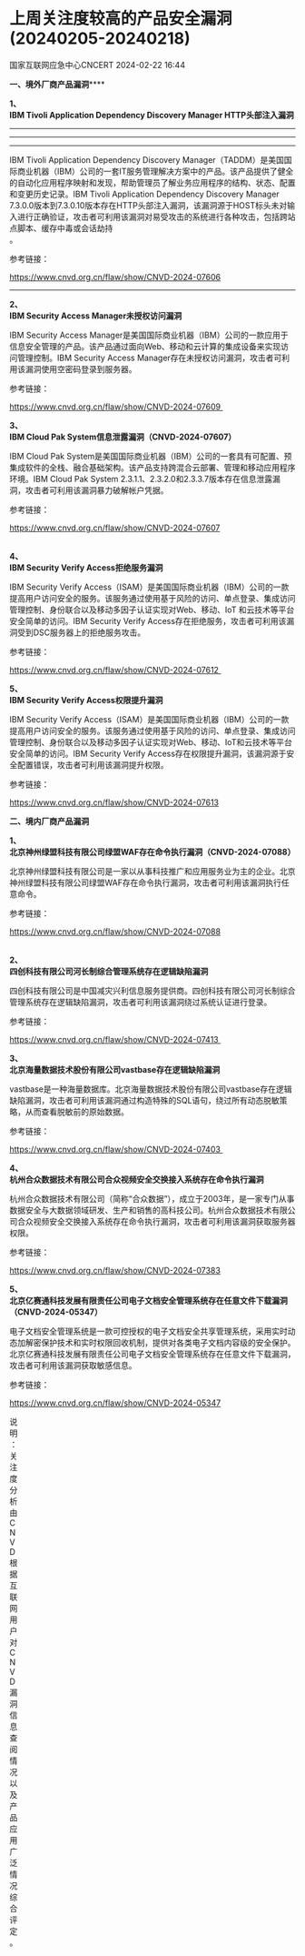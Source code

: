 #  上周关注度较高的产品安全漏洞(20240205-20240218)   
 国家互联网应急中心CNCERT   2024-02-22 16:44  
  
**一、境外厂商产品漏洞******  
  
**1、**  
**IBM Tivoli Application Dependency Discovery
Manager HTTP头部注入漏洞**  
****  
****  
****  
  
  
  
IBM Tivoli Application Dependency Discovery Manager（TADDM）是美国国际商业机器（IBM）公司的一套IT服务管理解决方案中的产品。该产品提供了健全的自动化应用程序映射和发现，帮助管理员了解业务应用程序的结构、状态、配置和变更历史记录。IBM Tivoli Application
Dependency Discovery Manager 7.3.0.0版本到7.3.0.10版本存在HTTP头部注入漏洞，该漏洞源于HOST标头未对输入进行正确验证，攻击者可利用该漏洞对易受攻击的系统进行各种攻击，包括跨站点脚本、缓存中毒或会话劫持  
。  
  
参考链接：  
  
https://www.cnvd.org.cn/flaw/show/CNVD-2024-07606  
****  
  
**2、**  
**IBM Security Access Manager未授权访问漏洞**  
  
  
IBM Security Access Manager是美国国际商业机器（IBM）公司的一款应用于信息安全管理的产品。该产品通过面向Web、移动和云计算的集成设备来实现访问管理控制。IBM Security Access Manager存在未授权访问漏洞，攻击者可利用该漏洞使用空密码登录到服务器。  
  
参考链接：  
  
https://www.cnvd.org.cn/flaw/show/CNVD-2024-07609   
  
**3、**  
**IBM Cloud Pak System信息泄露漏洞（CNVD-2024-07607）**  
  
  
IBM Cloud Pak System是美国国际商业机器（IBM）公司的一套具有可配置、预集成软件的全栈、融合基础架构。该产品支持跨混合云部署、管理和移动应用程序环境。IBM Cloud Pak System
2.3.1.1、2.3.2.0和2.3.3.7版本存在信息泄露漏洞，攻击者可利用该漏洞暴力破解帐户凭据。  
  
参考链接：  
  
https://www.cnvd.org.cn/flaw/show/CNVD-2024-07607  
   
  
**4、**  
**IBM Security Verify Access拒绝服务漏洞**  
  
  
IBM Security Verify Access（ISAM）是美国国际商业机器（IBM）公司的一款提高用户访问安全的服务。该服务通过使用基于风险的访问、单点登录、集成访问管理控制、身份联合以及移动多因子认证实现对Web、移动、IoT 和云技术等平台安全简单的访问。IBM Security Verify Access存在拒绝服务，攻击者可利用该漏洞受到DSC服务器上的拒绝服务攻击。  
  
参考链接：  
  
https://www.cnvd.org.cn/flaw/show/CNVD-2024-07612   
  
**5、**  
**IBM Security Verify Access权限提升漏洞**  
  
  
IBM Security Verify Access（ISAM）是美国国际商业机器（IBM）公司的一款提高用户访问安全的服务。该服务通过使用基于风险的访问、单点登录、集成访问管理控制、身份联合以及移动多因子认证实现对Web、移动、IoT和云技术等平台安全简单的访问。IBM Security Verify Access存在权限提升漏洞，该漏洞源于安全配置错误，攻击者可利用该漏洞提升权限。  
  
参考链接：  
  
https://www.cnvd.org.cn/flaw/show/CNVD-2024-07613  
  
  
  
  
**二、境内厂商产品漏洞**  
  
**1、**  
**北京神州绿盟科技有限公司绿盟WAF存在命令执行漏洞（CNVD-2024-07088）**  
  
北京神州绿盟科技有限公司是一家以从事科技推广和应用服务业为主的企业。北京神州绿盟科技有限公司绿盟WAF存在命令执行漏洞，攻击者可利用该漏洞执行任意命令。  
  
参考链接：  
  
https://www.cnvd.org.cn/flaw/show/CNVD-2024-07088  
   
  
**2、**  
**四创科技有限公司河长制综合管理系统存在逻辑缺陷漏洞**  
  
四创科技有限公司是中国减灾兴利信息服务提供商。四创科技有限公司河长制综合管理系统存在逻辑缺陷漏洞，攻击者可利用该漏洞绕过系统认证进行登录。  
  
参考链接：  
  
https://www.cnvd.org.cn/flaw/show/CNVD-2024-07413   
  
**3、**  
**北京海量数据技术股份有限公司vastbase存在逻辑缺陷漏洞**  
  
vastbase是一种海量数据库。北京海量数据技术股份有限公司vastbase存在逻辑缺陷漏洞，攻击者可利用该漏洞通过构造特殊的SQL语句，绕过所有动态脱敏策略，从而查看脱敏前的原始数据。  
  
参考链接：  
  
https://www.cnvd.org.cn/flaw/show/CNVD-2024-07403   
  
**4、**  
**杭州合众数据技术有限公司合众视频安全交换接入系统存在命令执行漏洞**  
  
杭州合众数据技术有限公司（简称“合众数据”），成立于2003年，是一家专门从事数据安全与大数据领域研发、生产和销售的高科技公司。杭州合众数据技术有限公司合众视频安全交换接入系统存在命令执行漏洞，攻击者可利用该漏洞获取服务器权限。  
  
参考链接：  
  
https://www.cnvd.org.cn/flaw/show/CNVD-2024-07383  
  
  
  
**5、**  
**北京亿赛通科技发展有限责任公司电子文档安全管理系统存在任意文件下载漏洞（CNVD-2024-05347）**  
  
电子文档安全管理系统是一款可控授权的电子文档安全共享管理系统，采用实时动态加解密保护技术和实时权限回收机制，提供对各类电子文档内容级的安全保护。北京亿赛通科技发展有限责任公司电子文档安全管理系统存在任意文件下载漏洞，攻击者可利用该漏洞获取敏感信息。  
  
参考链接：  
  
https://www.cnvd.org.cn/flaw/show/CNVD-2024-05347  
  
  
  
  
说  
明  
：  
关  
注  
度  
分  
析  
由  
C  
N  
V  
D  
根  
据  
互  
联  
网  
用  
户  
对  
C  
N  
V  
D  
漏  
洞  
信  
息  
查  
阅  
情  
况  
以  
及  
产  
品  
应  
用  
广  
泛  
情  
况  
综  
合  
评  
定  
。  
  
  
